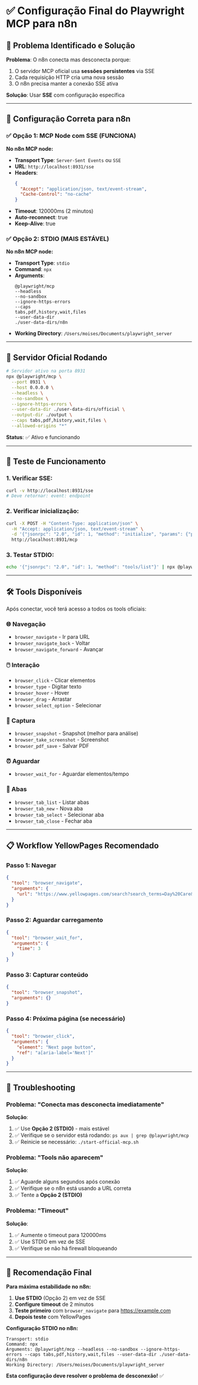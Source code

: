 # ✅ Configuração Final do Playwright MCP para n8n

## 🎯 Problema Identificado e Solução

**Problema**: O n8n conecta mas desconecta porque:
1. O servidor MCP oficial usa **sessões persistentes** via SSE
2. Cada requisição HTTP cria uma nova sessão
3. O n8n precisa manter a conexão SSE ativa

**Solução**: Usar **SSE** com configuração específica

---

## 🚀 Configuração Correta para n8n

### ✅ Opção 1: MCP Node com SSE (FUNCIONA)

**No n8n MCP node:**
- **Transport Type**: `Server-Sent Events` ou `SSE`
- **URL**: `http://localhost:8931/sse`
- **Headers**: 
  ```json
  {
    "Accept": "application/json, text/event-stream",
    "Cache-Control": "no-cache"
  }
  ```
- **Timeout**: 120000ms (2 minutos)
- **Auto-reconnect**: true
- **Keep-Alive**: true

### ✅ Opção 2: STDIO (MAIS ESTÁVEL)

**No n8n MCP node:**
- **Transport Type**: `stdio`
- **Command**: `npx`
- **Arguments**: 
  ```
  @playwright/mcp
  --headless
  --no-sandbox
  --ignore-https-errors
  --caps
  tabs,pdf,history,wait,files
  --user-data-dir
  ./user-data-dirs/n8n
  ```
- **Working Directory**: `/Users/moises/Documents/playwright_server`

---

## 🔧 Servidor Oficial Rodando

```bash
# Servidor ativo na porta 8931
npx @playwright/mcp \
  --port 8931 \
  --host 0.0.0.0 \
  --headless \
  --no-sandbox \
  --ignore-https-errors \
  --user-data-dir ./user-data-dirs/official \
  --output-dir ./output \
  --caps tabs,pdf,history,wait,files \
  --allowed-origins "*"
```

**Status**: ✅ Ativo e funcionando

---

## 🧪 Teste de Funcionamento

### 1. Verificar SSE:
```bash
curl -v http://localhost:8931/sse
# Deve retornar: event: endpoint
```

### 2. Verificar inicialização:
```bash
curl -X POST -H "Content-Type: application/json" \
  -H "Accept: application/json, text/event-stream" \
  -d '{"jsonrpc": "2.0", "id": 1, "method": "initialize", "params": {"protocolVersion": "2024-11-05", "capabilities": {}, "clientInfo": {"name": "test", "version": "1.0.0"}}}' \
  http://localhost:8931/mcp
```

### 3. Testar STDIO:
```bash
echo '{"jsonrpc": "2.0", "id": 1, "method": "tools/list"}' | npx @playwright/mcp --port 0
```

---

## 🛠️ Tools Disponíveis

Após conectar, você terá acesso a todos os tools oficiais:

### 🌐 Navegação
- `browser_navigate` - Ir para URL
- `browser_navigate_back` - Voltar
- `browser_navigate_forward` - Avançar

### 🖱️ Interação
- `browser_click` - Clicar elementos
- `browser_type` - Digitar texto
- `browser_hover` - Hover
- `browser_drag` - Arrastar
- `browser_select_option` - Selecionar

### 📸 Captura
- `browser_snapshot` - Snapshot (melhor para análise)
- `browser_take_screenshot` - Screenshot
- `browser_pdf_save` - Salvar PDF

### ⏰ Aguardar
- `browser_wait_for` - Aguardar elementos/tempo

### 📁 Abas
- `browser_tab_list` - Listar abas
- `browser_tab_new` - Nova aba
- `browser_tab_select` - Selecionar aba
- `browser_tab_close` - Fechar aba

---

## 📋 Workflow YellowPages Recomendado

### Passo 1: Navegar
```json
{
  "tool": "browser_navigate",
  "arguments": {
    "url": "https://www.yellowpages.com/search?search_terms=Day%20Care&geo_location_terms=salt%20lake%20city"
  }
}
```

### Passo 2: Aguardar carregamento
```json
{
  "tool": "browser_wait_for",
  "arguments": {
    "time": 3
  }
}
```

### Passo 3: Capturar conteúdo
```json
{
  "tool": "browser_snapshot",
  "arguments": {}
}
```

### Passo 4: Próxima página (se necessário)
```json
{
  "tool": "browser_click",
  "arguments": {
    "element": "Next page button",
    "ref": "a[aria-label='Next']"
  }
}
```

---

## 🔧 Troubleshooting

### Problema: "Conecta mas desconecta imediatamente"

**Solução**:
1. ✅ Use **Opção 2 (STDIO)** - mais estável
2. ✅ Verifique se o servidor está rodando: `ps aux | grep @playwright/mcp`
3. ✅ Reinicie se necessário: `./start-official-mcp.sh`

### Problema: "Tools não aparecem"

**Solução**:
1. ✅ Aguarde alguns segundos após conexão
2. ✅ Verifique se o n8n está usando a URL correta
3. ✅ Tente a **Opção 2 (STDIO)**

### Problema: "Timeout"

**Solução**:
1. ✅ Aumente o timeout para 120000ms
2. ✅ Use STDIO em vez de SSE
3. ✅ Verifique se não há firewall bloqueando

---

## 🎯 Recomendação Final

**Para máxima estabilidade no n8n:**

1. **Use STDIO** (Opção 2) em vez de SSE
2. **Configure timeout** de 2 minutos
3. **Teste primeiro** com `browser_navigate` para https://example.com
4. **Depois teste** com YellowPages

**Configuração STDIO no n8n:**
```
Transport: stdio
Command: npx
Arguments: @playwright/mcp --headless --no-sandbox --ignore-https-errors --caps tabs,pdf,history,wait,files --user-data-dir ./user-data-dirs/n8n
Working Directory: /Users/moises/Documents/playwright_server
```

**Esta configuração deve resolver o problema de desconexão!** ✅ 